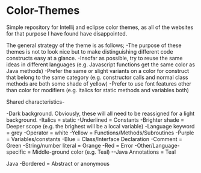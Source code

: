 # Color-Themes

Simple repository for Intellij and eclipse color themes, as all of the websites for that purpose I have found have disappointed.

The general strategy of the theme is as follows;
-The purpose of these themes is not to look nice but to make distinguishing different code constructs easy at a glance.
-Insofar as possible, try to reuse the same ideas in different languages (e.g. Javascript functions get the same color as Java methods)
-Prefer the same or slight variants on a color for construct that belong to the same category (e.g. constructor calls and normal class methods are both some shade of yellow)
-Prefer to use font features other than color for modifiers (e.g. italics for static methods and variables both)

Shared characteristics-

-Dark background. Obviously, these will all need to be reassigned for a light background.
-Italics = static
-Underlined = Constants
-Brighter shade = Deeper scope (e.g. the brighest will be a local variable)
-Language keyword = grey
-Operator = white
-Yellow = Functions/Methods/Subroutines
-Purple = Variables/constants
-Blue = Class/Interface Declaration
-Comment = Green
-String/number literal = Orange
-Red = Error
-Other/Language-specific = Middle-ground color (e.g. Teal)
--Java Annotations = Teal	

Java
-Bordered = Abstract or anonymous